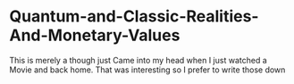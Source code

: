 # Quantum-and-Classic-Realities-And-Monetary-Values
This is merely a though just Came into my head when I just watched a Movie and back home. That was interesting so I prefer to write those down
